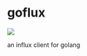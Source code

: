 # goflux

![](https://github.com/deltacat/goflux/workflows/CI/badge.svg)

an influx client for golang
